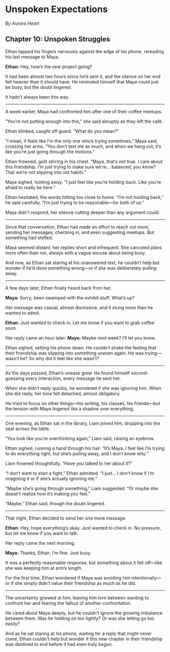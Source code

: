 # Unspoken Expectations  
*By Aurora Heart*  

## Chapter 10: Unspoken Struggles  

Ethan tapped his fingers nervously against the edge of his phone, rereading his last message to Maya.  

**Ethan:** Hey, how’s the new project going?  

It had been almost two hours since he’d sent it, and the silence on her end felt heavier than it should have. He reminded himself that Maya could just be busy, but the doubt lingered.  

It hadn’t always been this way.  

---

A week earlier, Maya had confronted him after one of their coffee meetups.  

“You’re not putting enough into this,” she said abruptly as they left the café.  

Ethan blinked, caught off guard. “What do you mean?”  

“I mean, it feels like I’m the only one who’s trying sometimes,” Maya said, crossing her arms. “You don’t text me as much, and when we hang out, it’s like you’re just going through the motions.”  

Ethan frowned, guilt stirring in his chest. “Maya, that’s not true. I care about this friendship. I’m just trying to make sure we’re… balanced, you know? That we’re not slipping into old habits.”  

Maya sighed, looking away. “I just feel like you’re holding back. Like you’re afraid to really be here.”  

Ethan hesitated, the words hitting too close to home. “I’m not holding back,” he said carefully. “I’m just trying to be reasonable—for both of us.”  

Maya didn’t respond, her silence cutting deeper than any argument could.  

---

Since that conversation, Ethan had made an effort to reach out more, sending her messages, checking in, and even suggesting meetups. But something had shifted.  

Maya seemed distant, her replies short and infrequent. She canceled plans more often than not, always with a vague excuse about being busy.  

And now, as Ethan sat staring at his unanswered text, he couldn’t help but wonder if he’d done something wrong—or if she was deliberately pulling away.  

---

A few days later, Ethan finally heard back from her.  

**Maya:** Sorry, been swamped with the exhibit stuff. What’s up?  

Her message was casual, almost dismissive, and it stung more than he wanted to admit.  

**Ethan:** Just wanted to check in. Let me know if you want to grab coffee soon.  

Her reply came an hour later: **Maya:** Maybe next week? I’ll let you know.  

Ethan sighed, setting his phone down. He couldn’t shake the feeling that their friendship was slipping into something uneven again. He was trying—wasn’t he? So why did it feel like she wasn’t?  

---

As the days passed, Ethan’s unease grew. He found himself second-guessing every interaction, every message he sent her.  

When she didn’t reply quickly, he wondered if she was ignoring him. When she did reply, her tone felt detached, almost obligatory.  

He tried to focus on other things—his writing, his classes, his friends—but the tension with Maya lingered like a shadow over everything.  

---

One evening, as Ethan sat in the library, Liam joined him, dropping into the seat across the table.  

“You look like you’re overthinking again,” Liam said, raising an eyebrow.  

Ethan sighed, running a hand through his hair. “It’s Maya. I feel like I’m trying to do everything right, but she’s pulling away, and I don’t know why.”  

Liam frowned thoughtfully. “Have you talked to her about it?”  

“I don’t want to start a fight,” Ethan admitted. “I just… I don’t know if I’m imagining it or if she’s actually ignoring me.”  

“Maybe she’s going through something,” Liam suggested. “Or maybe she doesn’t realize how it’s making you feel.”  

“Maybe,” Ethan said, though the doubt lingered.  

---

That night, Ethan decided to send her one more message.  

**Ethan:** Hey, hope everything’s okay. Just wanted to check in. No pressure, but let me know if you want to talk.  

Her reply came the next morning.  

**Maya:** Thanks, Ethan. I’m fine. Just busy.  

It was a perfectly reasonable response, but something about it felt off—like she was keeping him at arm’s length.  

For the first time, Ethan wondered if Maya was avoiding him intentionally—or if she simply didn’t value their friendship as much as he did.  

---

The uncertainty gnawed at him, leaving him torn between wanting to confront her and fearing the fallout of another confrontation.  

He cared about Maya deeply, but he couldn’t ignore the growing imbalance between them. Was he holding on too tightly? Or was she letting go too easily?  

And as he sat staring at his phone, waiting for a reply that might never come, Ethan couldn’t help but wonder if this new chapter in their friendship was destined to end before it had even truly begun.  
